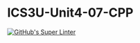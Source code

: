 # ICS3U-Unit4-07-CPP

[![GitHub's Super Linter](https://github.com/Dahrio-Francois/ICS3U-Unit4-07-CPP/workflows/GitHub's%20Super%20Linter/badge.svg)](https://github.com/Dahrio-Francois/ICS3U-Unit4-07-CPP/actions)
